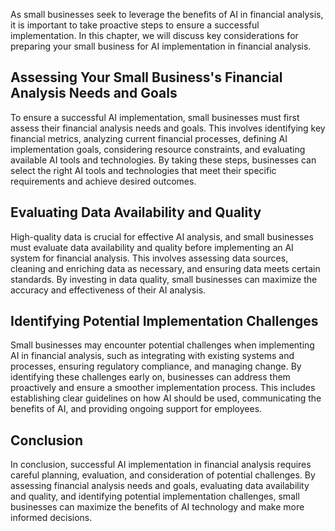 

As small businesses seek to leverage the benefits of AI in financial analysis, it is important to take proactive steps to ensure a successful implementation. In this chapter, we will discuss key considerations for preparing your small business for AI implementation in financial analysis.

Assessing Your Small Business's Financial Analysis Needs and Goals
------------------------------------------------------------------

To ensure a successful AI implementation, small businesses must first assess their financial analysis needs and goals. This involves identifying key financial metrics, analyzing current financial processes, defining AI implementation goals, considering resource constraints, and evaluating available AI tools and technologies. By taking these steps, businesses can select the right AI tools and technologies that meet their specific requirements and achieve desired outcomes.

Evaluating Data Availability and Quality
----------------------------------------

High-quality data is crucial for effective AI analysis, and small businesses must evaluate data availability and quality before implementing an AI system for financial analysis. This involves assessing data sources, cleaning and enriching data as necessary, and ensuring data meets certain standards. By investing in data quality, small businesses can maximize the accuracy and effectiveness of their AI analysis.

Identifying Potential Implementation Challenges
-----------------------------------------------

Small businesses may encounter potential challenges when implementing AI in financial analysis, such as integrating with existing systems and processes, ensuring regulatory compliance, and managing change. By identifying these challenges early on, businesses can address them proactively and ensure a smoother implementation process. This includes establishing clear guidelines on how AI should be used, communicating the benefits of AI, and providing ongoing support for employees.

Conclusion
----------

In conclusion, successful AI implementation in financial analysis requires careful planning, evaluation, and consideration of potential challenges. By assessing financial analysis needs and goals, evaluating data availability and quality, and identifying potential implementation challenges, small businesses can maximize the benefits of AI technology and make more informed decisions.
